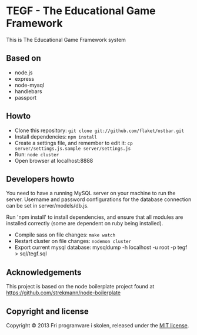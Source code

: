 TEGF - The Educational Game Framework
================

This is The Educational Game Framework system

Based on
--------

* node.js
* express
* node-mysql
* handlebars
* passport

Howto
-----

* Clone this repository: ``git clone git://github.com/flaket/ostbar.git``
* Install dependencies: ``npm install``
* Create a settings file, and remember to edit it: ``cp server/settings.js.sample server/settings.js``
* Run: ``node cluster``
* Open browser at localhost:8888

Developers howto
----------------

You need to have a running MySQL server on your machine to run the server. Username and password configurations for the database connection can be set in server/models/db.js.

Run 'npm install' to install dependencies, and ensure that all modules are installed correctly (some are dependent on ruby being installed).



* Compile sass on file changes: ``make watch``
* Restart cluster on file changes: ``nodemon cluster``
* Export current mysql database: mysqldump -h localhost -u root -p tegf > sql/tegf.sql

Acknowledgements
--------------------
This project is based on the node boilerplate project found at https://github.com/strekmann/node-boilerplate

Copyright and license
---------------------
Copyright © 2013 Fri programvare i skolen, released under the [MIT license](https://github.com/flaket/ostbar/blob/master/LICENSE).

